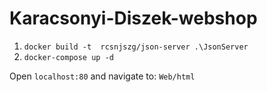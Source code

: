 # Karacsonyi-Diszek-webshop
 
1. `docker build -t  rcsnjszg/json-server .\JsonServer`
2. `docker-compose up -d`

Open `localhost:80` and navigate to: `Web/html`

